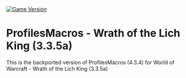 [![Game Version](https://img.shields.io/badge/wow-3.3.5-blue.svg)](https://github.com/ElvUI-WotLK)

# ProfilesMacros - Wrath of the Lich King (3.3.5a)

This is the backported version of ProfilesMacros (4.3.4) for World of Warcraft - Wrath of the Lich King (3.3.5a)
